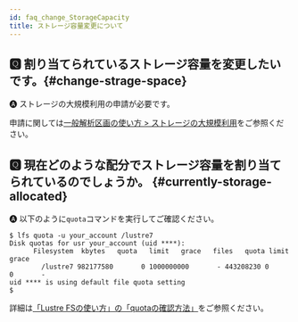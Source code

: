 ```yaml
---
id: faq_change_StorageCapacity
title: ストレージ容量変更について
---
```



## &#x1F180; 割り当てられているストレージ容量を変更したいです。{#change-strage-space}

&#x1F150; ストレージの大規模利用の申請が必要です。

申請に関しては[<u>一般解析区画の使い方 > ストレージの大規模利用</u>](/general_analysis_division/largescale_storage)をご参照ください。


## &#x1F180; 現在どのような配分でストレージ容量を割り当てられているのでしょうか。 {#currently-storage-allocated}

&#x1F150; 以下のように`quota`コマンドを実行してご確認ください。

```
$ lfs quota -u your_account /lustre7
Disk quotas for usr your_account (uid ****):
      Filesystem  kbytes   quota   limit   grace   files   quota limit  
grace
        /lustre7 982177580       0 1000000000       - 443208230 0      
0       -
uid **** is using default file quota setting
$
```

詳細は[<u>「Lustre FSの使い方」の「quotaの確認方法」</u>](/general_analysis_division/ga_lustre#quotaの確認方法)をご参照ください。
